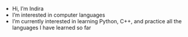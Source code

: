 - Hi, I’m Indira
- I’m interested in computer languages
- I’m currently interested in learning Python, C++, and practice all the languages I have learned so far
<!--- - I’m looking to collaborate on ...
- How to reach me ... --->

<!---
iihve/iihve is a special repository because its `README.md` (this file) appears on your GitHub profile.
You can click the Preview link to take a look at your changes.
--->
